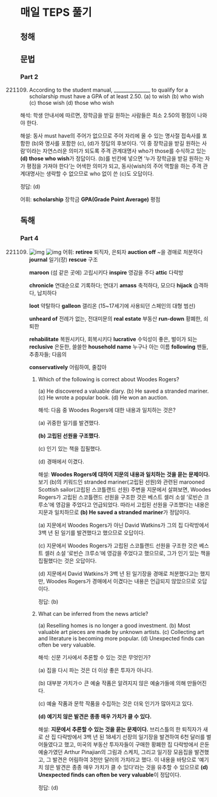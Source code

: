 # 매일 TEPS 풀기

## 청해





## 문법

### Part 2

221109. According to the student manual, _______________ to qualify for a scholarship must have a GPA of at least 2.50.
        (a) to wish
        (b) who wish
        (c) those wish
        (d) those who wish

해석: 학생 안내서에 따르면, 장학금을 받길 원하는 사람들은 최소 2.50의 평점이 나와야 한다.

해설: 동사 must have의 주어가 없으므로 주어 자리에 올 수 있는 명사절 접속사를 포함한 (b)와 명사를 포함한 (c), (d)가 정답의 후보이다. ‘이 중 장학금을 받길 원하는 사람’이라는 자연스러운 의미가 되도록 주격 관계대명사 who가 those를 수식하고 있는 **(d) those who wish**가 정답이다. (b)를 빈칸에 넣으면 ‘누가 장학금을 받길 원하는 자가 평점을 가져야 한다’는 어색한 의미가 되고, 동사(wish)의 주어 역할을 하는 주격 관계대명사는 생략할 수 없으므로 who 없이 쓴 (c)도 오답이다.

정답: (d)

어휘: **scholarship** 장학금  **GPA(Grade Point Average)** 평점



## 독해

### Part 4

221109. ![img](/img/221109.jpg)
        ![img](/img/221109_2)
        어휘: **retiree** 퇴직자, 은퇴자  **auction off** ~을 경매로 처분하다  **journal** 일기(장)  **rescue** 구조

        **maroon** (섬 같은 곳에) 고립시키다  **inspire** 영감을 주다  **attic** 다락방

        **chronicle** 연대순으로 기록하다; 연대기  **amass** 축적하다, 모으다  **hijack** 습격하다, 납치하다

        **loot** 약탈하다  **galleon** 갤리온 (15~17세기에 사용되던 스페인의 대형 범선)

        **unheard of** 전례가 없는, 전대미문의  **real estate** 부동산  **run-down** 황폐한, 쇠퇴한

        **rehabilitate** 복원시키다, 회복시키다  **lucrative** 수익성이 좋은, 벌이가 되는  **reclusive** 은둔한, 쓸쓸한  **household name** 누구나 아는 이름  **following**  팬들, 추종자들; 다음의

        **conservatively** 어림하여, 줄잡아

        1. Which of the following is correct about Woodes Rogers?

           (a) He discovered a valuable diary.
           (b) He saved a stranded mariner.
           (c) He wrote a popular book.
           (d) He won an auction.

           

           해석: 다음 중 Woodes Rogers에 대한 내용과 일치하는 것은?

           (a) 귀중한 일기를 발견했다.

           **(b) 고립된 선원을 구조했다.**

           (c) 인기 있는 책을 집필했다.

           (d) 경매에서 이겼다.


           해설: **Woodes Rogers에 대하여 지문의 내용과 일치하는 것을 묻는 문제이다.** 보기 (b)의 키워드인 stranded mariner(고립된 선원)와 관련된 marooned Scottish sailor(고립된 스코틀랜드 선원) 주변을 지문에서 살펴보면, Woodes Rogers가 고립된 스코틀랜드 선원을 구조한 것은 베스트 셀러 소설 ‘로빈슨 크루소’에 영감을 주었다고 언급되었다. 따라서 고립된 선원을 구조했다는 내용은 지문과 일치하므로 **(b) He saved a stranded mariner**가 정답이다.

           (a) 지문에서 Woodes Rogers가 아닌 David Watkins가 그의 집 다락방에서 3백 년 된 일기를 발견했다고 했으므로 오답이다.

           (c) 지문에서 Woodes Rogers가 고립된 스코틀랜드 선원을 구조한 것은 베스트 셀러 소설 ‘로빈슨 크루소’에 영감을 주었다고 했으므로, 그가 인기 있는 책을 집필했다는 것은 오답이다.

           (d) 지문에서 David Watkins가 3백 년 된 일기장을 경매로 처분했다고는 했지만, Woodes Rogers가 경매에서 이겼다는 내용은 언급되지 않았으므로 오답이다.


           정답: (b)

           

        2. What can be inferred from the news article?

           (a) Reselling homes is no longer a good investment.
           (b) Most valuable art pieces are made by unknown artists.
           (c) Collecting art and literature is becoming more popular.
           (d) Unexpected finds can often be very valuable.


           해석: 신문 기사에서 추론할 수 있는 것은 무엇인가?

           (a) 집을 다시 파는 것은 더 이상 좋은 투자가 아니다.

           (b) 대부분 가치가ㅇ 큰 예술 작품은 알려지지 않은 예술가들에 의해 만들어진다.

           (c) 예술 작품과 문학 작품을 수집하는 것은 더욱 인기가 많아지고 있다.

           **(d) 예기치 않은 발견은 종종 매우 가치가 클 수 있다.**


           해설: **지문에서 추론할 수 있는 것을 묻는 문제이다.** 브리스틀의 한 퇴직자가 새로 산 집 다락방에서 3백 년 된 18세기 선장의 일기장을 발견하여 6천 달러를 벌어들였다고 했고, 미국의 부동산 투자자들이 구매한 황폐한 집 다락방에서 은둔 예술가였던 Arthur Pinajian의 그림과 스케치, 그리고 일기장 모음집을 발견했고, 그 발견은 어림하여 3천만 달러의 가치라고 했다. 이 내용을 바탕으로 ‘예기치 않은 발견은 종종 매우 가치가 클 수 있다’라는 것을 유추할 수 있으므로 **(d) Unexpected finds can often be very valuable**이 정답이다.


           정답: (d)

        